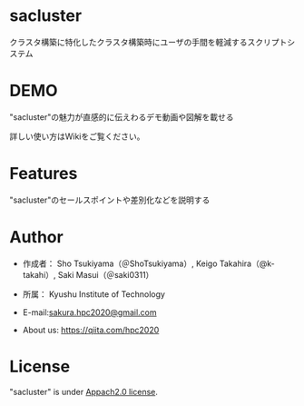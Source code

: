 # sacluster

クラスタ構築に特化したクラスタ構築時にユーザの手間を軽減するスクリプトシステム

# DEMO

"sacluster"の魅力が直感的に伝えわるデモ動画や図解を載せる

詳しい使い方はWikiをご覧ください。

# Features

"sacluster"のセールスポイントや差別化などを説明する


# Author

* 作成者： Sho Tsukiyama（＠ShoTsukiyama）, Keigo Takahira（@k-takahi）, Saki Masui（＠saki0311）
* 所属： Kyushu Institute of Technology
* E-mail:sakura.hpc2020@gmail.com

* About us: https://qiita.com/hpc2020

# License

"sacluster" is under [Appach2.0 license](https://ja.wikipedia.org/wiki/Apache_License).
